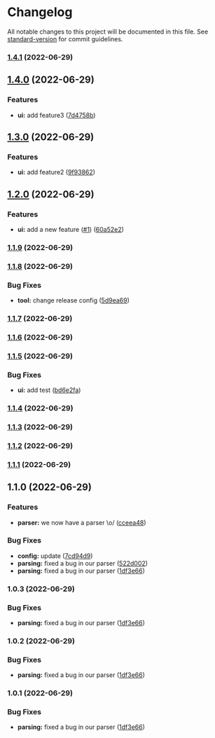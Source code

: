 # Changelog

All notable changes to this project will be documented in this file. See [standard-version](https://github.com/conventional-changelog/standard-version) for commit guidelines.

### [1.4.1](https://github.com/xing-dai/auto_release/compare/v1.4.0...v1.4.1) (2022-06-29)

## [1.4.0](https://github.com/xing-dai/auto_release/compare/v1.3.0...v1.4.0) (2022-06-29)


### Features

* **ui:** add feature3 ([7d4758b](https://github.com/xing-dai/auto_release/commit/7d4758baccb573df5e38dcd1da08c14f178a0923))

## [1.3.0](https://github.com/xing-dai/auto_release/compare/v1.2.0...v1.3.0) (2022-06-29)


### Features

* **ui:** add feature2 ([9f93862](https://github.com/xing-dai/auto_release/commit/9f938627491b5aab8470e7c2f161c8fefd83914c))

## [1.2.0](https://github.com/xing-dai/auto_release/compare/v1.1.9...v1.2.0) (2022-06-29)


### Features

* **ui:** add a new feature ([#1](https://github.com/xing-dai/auto_release/issues/1)) ([60a52e2](https://github.com/xing-dai/auto_release/commit/60a52e2e146523ee14468f398b6fe96e1e1b24cf))

### [1.1.9](https://github.com/xing-dai/auto_release/compare/v1.1.8...v1.1.9) (2022-06-29)

### [1.1.8](https://github.com/xing-dai/auto_release/compare/v1.1.7...v1.1.8) (2022-06-29)


### Bug Fixes

* **tool:** change release config ([5d9ea69](https://github.com/xing-dai/auto_release/commit/5d9ea696fc6366b7321fc4758416d21c2df0fb81))

### [1.1.7](https://github.com/xing-dai/auto_release/compare/v1.1.6...v1.1.7) (2022-06-29)

### [1.1.6](https://github.com/xing-dai/auto_release/compare/v1.1.5...v1.1.6) (2022-06-29)

### [1.1.5](https://github.com/xing-dai/auto_release/compare/v1.1.3...v1.1.5) (2022-06-29)


### Bug Fixes

* **ui:** add test ([bd6e2fa](https://github.com/xing-dai/auto_release/commit/bd6e2fabc8c82fc99a23fd87dc374217dc91b487))

### [1.1.4](https://github.com/xing-dai/auto_release/compare/v1.1.3...v1.1.4) (2022-06-29)

### [1.1.3](https://github.com/xing-dai/auto_release/compare/v1.1.2...v1.1.3) (2022-06-29)

### [1.1.2](https://github.com/xing-dai/auto_release/compare/v1.1.1...v1.1.2) (2022-06-29)

### [1.1.1](https://github.com/xing-dai/auto_release/compare/v1.1.0...v1.1.1) (2022-06-29)

## 1.1.0 (2022-06-29)


### Features

* **parser:** we now have a parser \o/ ([cceea48](https://github.com/xing-dai/auto_release/commit/cceea4804ba3abf1a975013564971f449c1d7524))


### Bug Fixes

* **config:** update ([7cd94d9](https://github.com/xing-dai/auto_release/commit/7cd94d9f9c72e2b4ebcf6351ee7826e46ee96bf7))
* **parsing:** fixed a bug in our parser ([522d002](https://github.com/xing-dai/auto_release/commit/522d002989076bc642edd2b6097aa5ec63d1bd35))
* **parsing:** fixed a bug in our parser ([1df3e66](https://github.com/xing-dai/auto_release/commit/1df3e66de2de76eb3892b49ac4aa167b84590ea7))

### 1.0.3 (2022-06-29)


### Bug Fixes

* **parsing:** fixed a bug in our parser ([1df3e66](https://github.com/xing-dai/auto_release/commit/1df3e66de2de76eb3892b49ac4aa167b84590ea7))

### 1.0.2 (2022-06-29)


### Bug Fixes

* **parsing:** fixed a bug in our parser ([1df3e66](https://github.com/xing-dai/auto_release/commit/1df3e66de2de76eb3892b49ac4aa167b84590ea7))

### 1.0.1 (2022-06-29)


### Bug Fixes

* **parsing:** fixed a bug in our parser ([1df3e66](https://github.com/xing-dai/auto_release/commit/1df3e66de2de76eb3892b49ac4aa167b84590ea7))
